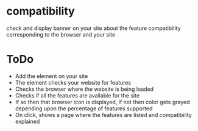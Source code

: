 # compatibility
check and display banner on your site about the feature compatibility corresponding to the browser and your site

# ToDo
- Add the element on your site
- The element checks your website for features
- Checks the browser where the website is being loaded
- Checks if all the features are available for the site
- If so then that browser icon is displayed, if not then color gets grayed depending upon the percentage of features supported
- On click, shows a page where the features are listed and compatibility explained
